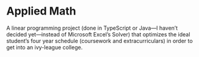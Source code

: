 # Applied Math

A linear programming project (done in TypeScript or Java—I haven’t decided
yet—instead of Microsoft Excel’s Solver) that optimizes the ideal student’s
four year schedule (coursework and extracurriculars) in order to get into an
ivy-league college.
